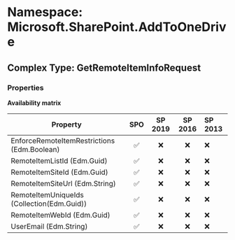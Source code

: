 # Namespace: Microsoft.SharePoint.AddToOneDrive

## Complex Type: GetRemoteItemInfoRequest

### Properties

**Availability matrix**

Property | SPO | SP 2019 | SP 2016 | SP 2013
----------|:---:|:-------:|:-------:|:-------
EnforceRemoteItemRestrictions (Edm.Boolean) | ✅ | ❌ | ❌ | ❌
RemoteItemListId (Edm.Guid) | ✅ | ❌ | ❌ | ❌
RemoteItemSiteId (Edm.Guid) | ✅ | ❌ | ❌ | ❌
RemoteItemSiteUrl (Edm.String) | ✅ | ❌ | ❌ | ❌
RemoteItemUniqueIds (Collection(Edm.Guid)) | ✅ | ❌ | ❌ | ❌
RemoteItemWebId (Edm.Guid) | ✅ | ❌ | ❌ | ❌
UserEmail (Edm.String) | ✅ | ❌ | ❌ | ❌
